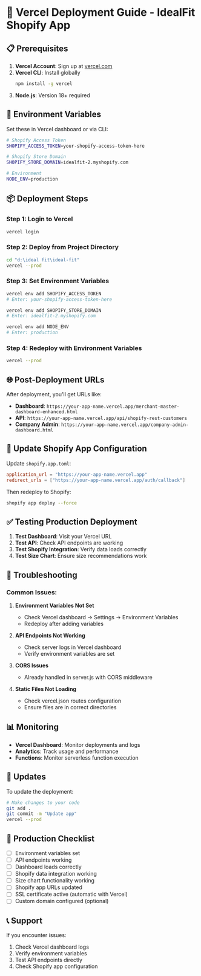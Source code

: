# 🚀 Vercel Deployment Guide - IdealFit Shopify App

## 📋 Prerequisites

1. **Vercel Account**: Sign up at [vercel.com](https://vercel.com)
2. **Vercel CLI**: Install globally
   ```bash
   npm install -g vercel
   ```
3. **Node.js**: Version 18+ required

## 🔧 Environment Variables

Set these in Vercel dashboard or via CLI:

```bash
# Shopify Access Token
SHOPIFY_ACCESS_TOKEN=your-shopify-access-token-here

# Shopify Store Domain
SHOPIFY_STORE_DOMAIN=idealfit-2.myshopify.com

# Environment
NODE_ENV=production
```

## 📦 Deployment Steps

### Step 1: Login to Vercel
```bash
vercel login
```

### Step 2: Deploy from Project Directory
```bash
cd "d:\ideal fit\ideal-fit"
vercel --prod
```

### Step 3: Set Environment Variables
```bash
vercel env add SHOPIFY_ACCESS_TOKEN
# Enter: your-shopify-access-token-here

vercel env add SHOPIFY_STORE_DOMAIN
# Enter: idealfit-2.myshopify.com

vercel env add NODE_ENV
# Enter: production
```

### Step 4: Redeploy with Environment Variables
```bash
vercel --prod
```

## 🌐 Post-Deployment URLs

After deployment, you'll get URLs like:
- **Dashboard**: `https://your-app-name.vercel.app/merchant-master-dashboard-enhanced.html`
- **API**: `https://your-app-name.vercel.app/api/shopify-rest-customers`
- **Company Admin**: `https://your-app-name.vercel.app/company-admin-dashboard.html`

## 🔄 Update Shopify App Configuration

Update `shopify.app.toml`:

```toml
application_url = "https://your-app-name.vercel.app"
redirect_urls = ["https://your-app-name.vercel.app/auth/callback"]
```

Then redeploy to Shopify:
```bash
shopify app deploy --force
```

## ✅ Testing Production Deployment

1. **Test Dashboard**: Visit your Vercel URL
2. **Test API**: Check API endpoints are working
3. **Test Shopify Integration**: Verify data loads correctly
4. **Test Size Chart**: Ensure size recommendations work

## 🐛 Troubleshooting

### Common Issues:

1. **Environment Variables Not Set**
   - Check Vercel dashboard → Settings → Environment Variables
   - Redeploy after adding variables

2. **API Endpoints Not Working**
   - Check server logs in Vercel dashboard
   - Verify environment variables are set

3. **CORS Issues**
   - Already handled in server.js with CORS middleware

4. **Static Files Not Loading**
   - Check vercel.json routes configuration
   - Ensure files are in correct directories

## 📊 Monitoring

- **Vercel Dashboard**: Monitor deployments and logs
- **Analytics**: Track usage and performance
- **Functions**: Monitor serverless function execution

## 🔄 Updates

To update the deployment:
```bash
# Make changes to your code
git add .
git commit -m "Update app"
vercel --prod
```

## 🎯 Production Checklist

- [ ] Environment variables set
- [ ] API endpoints working
- [ ] Dashboard loads correctly
- [ ] Shopify data integration working
- [ ] Size chart functionality working
- [ ] Shopify app URLs updated
- [ ] SSL certificate active (automatic with Vercel)
- [ ] Custom domain configured (optional)

## 📞 Support

If you encounter issues:
1. Check Vercel dashboard logs
2. Verify environment variables
3. Test API endpoints directly
4. Check Shopify app configuration
